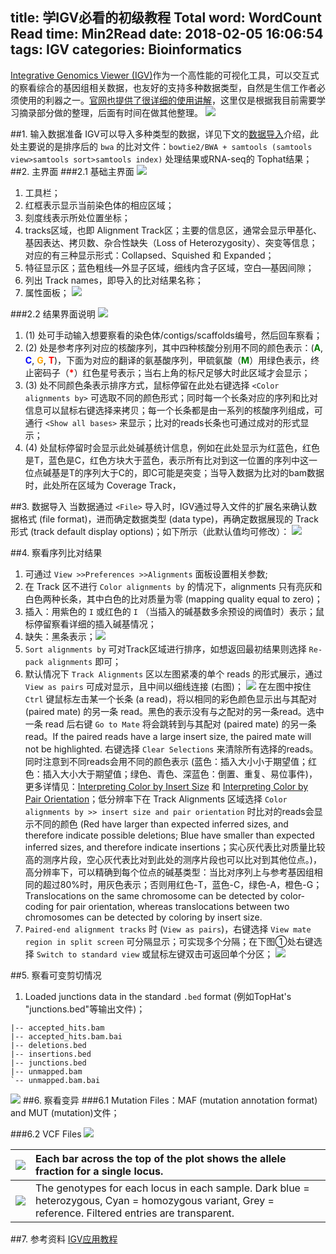 title: 学IGV必看的初级教程
Total word: WordCount
Read time: Min2Read
date: 2018-02-05 16:06:54
tags: IGV
categories: Bioinformatics
---
[Integrative Genomics Viewer (IGV)](http://software.broadinstitute.org/software/igv/)作为一个高性能的可视化工具，可以交互式的察看综合的基因组相关数据，也友好的支持多种数据类型，自然是生信工作者必须使用的利器之一。[官网也提供了很详细的使用讲解](http://software.broadinstitute.org/software/igv/book/export/html)，这里仅是根据我目前需要学习摘录部分做的整理，后面有时间在做其他整理。
![](http://7xk19o.com1.z0.glb.clouddn.com/IGVV.png)
<!--more-->
##1. 输入数据准备
IGV可以导入多种类型的数据，详见下文的[数据导入]()介绍，此处主要说的是排序后的 ``bwa`` 的比对文件：``bowtie2/BWA + samtools (samtools view>samtools sort>samtools index)`` 处理结果或RNA-seq的 Tophat结果；
##2. 主界面
###2.1 基础主界面
![](http://7xk19o.com1.z0.glb.clouddn.com/igvlouts.jpg)
1. 工具栏；
2. 红框表示显示当前染色体的相应区域；
3. 刻度线表示所处位置坐标；
4. tracks区域，也即 Alignment Track区；主要的信息区，通常会显示甲基化、基因表达、拷贝数、杂合性缺失（Loss of Heterozygosity）、突变等信息；对应的有三种显示形式：Collapsed、Squished 和 Expanded；
5. 特征显示区；蓝色粗线—外显子区域，细线内含子区域，空白—基因间隙；
6. 列出 Track names，即导入的比对结果名称；
7. 属性面板；
![](http://7xk19o.com1.z0.glb.clouddn.com/track.jpg)

###2.2 结果界面说明
![](http://7xk19o.com1.z0.glb.clouddn.com/1IGV.png)
1. (1) 处可手动输入想要察看的染色体/contigs/scaffolds编号，然后回车察看；
2. (2) 处是参考序列对应的核酸序列，其中四种核酸分别用不同的颜色表示：(<strong><span style="color: green;">A</span></strong>, <strong><span style="color: blue;">C</span></strong>, <strong><span style="color: orange;">G</span></strong>, <strong><span style="color: red;">T</span></strong>)，下面为对应的翻译的氨基酸序列，甲硫氨酸（<strong><span style="color: green;">M</span></strong>）用绿色表示，终止密码子（<strong><span style="color: red;">*</span></strong>）红色星号表示；当右上角的标尺足够大时此区域才会显示；
3. (3) 处不同颜色条表示排序方式，鼠标停留在此处右键选择 ``<Color alignments by>`` 可选取不同的颜色形式；同时每一个长条对应的序列和比对信息可以鼠标右键选择来拷贝；每一个长条都是由一系列的核酸序列组成，可通行 ``<Show all bases>`` 来显示；比对的reads长条也可通过成对的形式显示；
4. (4) 处鼠标停留时会显示此处碱基统计信息，例如在此处显示为红蓝色，红色是T，蓝色是C，红色方块大于蓝色，表示所有比对到这一位置的序列中这一位点碱基是T的序列大于C的，即C可能是突变；当导入数据为比对的bam数据时，此处所在区域为 Coverage Track，

##3. 数据导入
当数据通过 ``<File>`` 导入时，IGV通过导入文件的扩展名来确认数据格式 (file format)，进而确定数据类型 (data type)，再确定数据展现的 Track 形式 (track default display options)；如下所示（此默认值均可修改）：
![](http://7xk19o.com1.z0.glb.clouddn.com/IGV2.png)

##4. 察看序列比对结果
1. 可通过 ``View >>Preferences >>Alignments``  面板设置相关参数;
2. 在 Track 区不进行 ``Color alignments by`` 的情况下，alignments 只有亮灰和白色两种长条，其中白色的比对质量为零 (mapping quality equal to zero)；
3. 插入：用紫色的 ``I`` 或红色的 ``I`` （当插入的碱基数多余预设的阀值时）表示；鼠标停留察看详细的插入碱基情况；
4. 缺失：黑条表示；![](http://7xk19o.com1.z0.glb.clouddn.com/IGV3.png)
5. ``Sort alignments by`` 可对Track区域进行排序，如想返回最初结果则选择 ``Re-pack alignments`` 即可；
6. 默认情况下 ``Track Alignments`` 区以左图紧凑的单个 reads 的形式展示，通过 ``View as pairs`` 可成对显示，且中间以细线连接 (右图)；
![](http://7xk19o.com1.z0.glb.clouddn.com/paired-paired.png)
在左图中按住 ``Ctrl`` 键鼠标左击某一个长条 (a read)，将以相同的彩色颜色显示出与其配对 (paired mate) 的另一条 read。黑色的表示没有与之配对的另一条read。选中一条 read 后右键 ``Go to Mate`` 将会跳转到与其配对 (paired mate) 的另一条 read。If the paired reads have a large insert size, the paired mate will not be highlighted. 右键选择 ``Clear Selections`` 来清除所有选择的reads。同时注意到不同reads会用不同的颜色表示 (蓝色：插入大小小于期望值；红色：插入大小大于期望值；绿色、青色、深蓝色：倒置、重复、易位事件)，更多详情见：[Interpreting Color by Insert Size](http://software.broadinstitute.org/software/igv/interpreting_insert_size) 和 [Interpreting Color by Pair Orientation](http://software.broadinstitute.org/software/igv/interpreting_pair_orientations)；低分辨率下在 Track Alignments 区域选择 ``Color alignments by >> insert size and pair orientation`` 时比对的reads会显示不同的颜色 (Red have larger than expected inferred sizes, and therefore indicate possible deletions; Blue have smaller than expected inferred sizes, and therefore indicate insertions；实心灰代表比对质量比较高的测序片段，空心灰代表比对到此处的测序片段也可以比对到其他位点。)，高分辨率下，可以精确到每个位点的碱基类型：当比对序列上与参考基因组相同的超过80%时，用灰色表示；否则用红色-T，蓝色-C，绿色-A，橙色-G；Translocations on the same chromosome can be detected by color-coding for pair orientation, whereas translocations between two chromosomes can be detected by coloring by insert size. 
7. ``Paired-end alignment tracks`` 时 (``View as pairs``)，右键选择 ``View mate region in split screen`` 可分隔显示；可实现多个分隔；在下图①处右键选择 ``Switch to standard view`` 或鼠标左键双击可返回单个分区；
![](http://7xk19o.com1.z0.glb.clouddn.com/NGS_split.png)

##5. 察看可变剪切情况
1. Loaded junctions data in the standard ``.bed`` format (例如TopHat's "junctions.bed"等输出文件)；
```
|-- accepted_hits.bam
|-- accepted_hits.bam.bai
|-- deletions.bed
|-- insertions.bed
|-- junctions.bed
|-- unmapped.bam
`-- unmapped.bam.bai
```
![](http://7xk19o.com1.z0.glb.clouddn.com/IGVSP.png)
##6. 察看变异
###6.1 Mutation Files：MAF (mutation annotation format) and MUT (mutation)文件；

###6.2 VCF Files
![](http://software.broadinstitute.org/software/igv/sites/cancerinformatics.org.igv/files/images/vcfwgenotypes.jpg)

| ![](http://software.broadinstitute.org/software/igv/sites/cancerinformatics.org.igv/files/images/callout_1.jpg) | Each bar across the top of the plot shows the allele fraction for a single locus. |
| :--------------------------------------- | :--------------------------------------- |
| ![](http://software.broadinstitute.org/software/igv/sites/cancerinformatics.org.igv/files/images/callout_2.jpg) | The genotypes for each locus in each sample. Dark blue = heterozygous, Cyan = homozygous variant, Grey = reference.  Filtered entries are transparent. |

##7. 参考资料
[IGV应用教程](http://www.novogene.com/tech/suppor/gene-calss/comprehensive/1624.html)